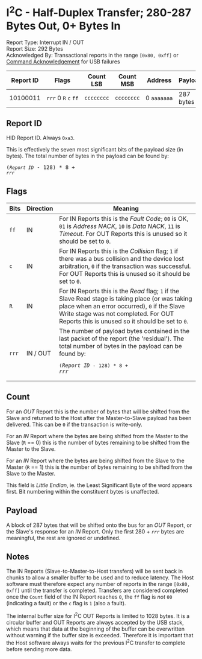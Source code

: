 
# I<sup>2</sup>C - Half-Duplex Transfer; 280-287 Bytes Out, 0+ Bytes In
Report Type: Interrupt IN / OUT<br />
Report Size: 292 Bytes<br />
Acknowledged By: Transactional reports in the range `[0x80, 0xff]` or [Command Acknowledgement](0x01.md) for USB failures

| Report ID | Flags                                     | Count LSB  | Count MSB  | Address          | Payload  |
|-----------|-------------------------------------------|------------|------------|------------------|----------|
| 10100011  | `rrr`&nbsp;0&nbsp;`R`&nbsp;`c`&nbsp;`ff` | `cccccccc` | `cccccccc` | 0&nbsp;`aaaaaaa` | 287 bytes  |

## Report ID
HID Report ID.  Always `0xa3`.

This is effectively the seven most significant bits of the payload size (in bytes).  The total number of bytes in the payload can be found by: <pre>(*`Report ID`* - 128) * 8 + *`rrr`*</pre>

## Flags

| Bits  | Direction | Meaning                                                                                                                       |
|-------|-----------|-------------------------------------------------------------------------------------------------------------------------------|
| `ff`  | IN        | For IN Reports this is the _Fault Code_; `00` is OK, `01` is _Address NACK_, `10` is _Data NACK_, `11` is _Timeout_.  For OUT Reports this is unused so it should be set to `0`. |
| `c`   | IN        | For IN Reports this is the _Collision_ flag; `1` if there was a bus collision and the device lost arbitration, `0` if the transaction was successful.  For OUT Reports this is unused so it should be set to `0`. |
| `R`   | IN        | For IN Reports this is the _Read_ flag; `1` if the Slave Read stage is taking place (or was taking place when an error occurred), `0` if the Slave Write stage was not completed.  For OUT Reports this is unused so it should be set to `0`. |
| `rrr` | IN / OUT  | The number of payload bytes contained in the last packet of the report (the 'residual').  The total number of bytes in the payload can be found by: <pre>(*`Report ID`* - 128) * 8 + *`rrr`*</pre> |

## Count
For an *OUT* Report this is the number of bytes that will be shifted from the Slave and returned to the Host after the Master-to-Slave payload has been delivered.  This can be `0` if the transaction is write-only.

For an *IN* Report where the bytes are being shifted from the Master to the Slave (`R` == 0) this is the number of bytes remaining to be shifted from the Master to the Slave.

For an *IN* Report where the bytes are being shifted from the Slave to the Master (`R` == 1) this is the number of bytes remaining to be shifted from the Slave to the Master.

This field is *Little Endian*, ie. the Least Significant Byte of the word appears first.  Bit numbering within the constituent bytes is unaffected.

## Payload
A block of 287 bytes that will be shifted onto the bus for an *OUT* Report, or the Slave's response for an *IN* Report.  Only the first 280 + *`rrr`* bytes are meaningful, the rest are ignored or undefined.

## Notes
The IN Reports (Slave-to-Master-to-Host transfers) will be sent back in chunks to allow a smaller buffer to be used and to reduce latency.  The Host software must
therefore expect any number of reports in the range `[0x80, 0xff]` until the transfer is completed.  Transfers are considered completed once the `Count` field of the
IN Report reaches `0`, the `ff` flag is *not* `00` (indicating a fault) or the `c` flag is `1` (also a fault).

The internal buffer size for I<sup>2</sup>C OUT Reports is limited to 1028 bytes.  It is a circular buffer and OUT Reports are always accepted by the USB stack, which
means that data at the beginning of the buffer can be overwritten without warning if the buffer size is exceeded.  Therefore it is important that the Host software
always waits for the previous I<sup>2</sup>C transfer to complete before sending more data.
